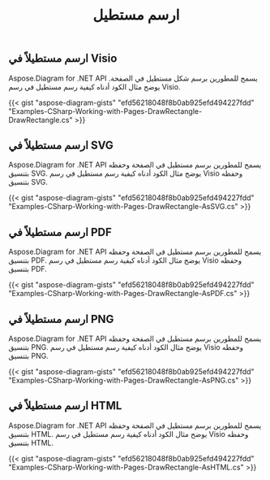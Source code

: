 ﻿---
title: ارسم مستطيل
type: docs
weight: 10
url: /ar/net/drawing/draw-rectangle
description: يشرح هذا القسم كيفية رسم مستطيل في صفحة visio باستخدام Aspose.Diagram. الدعم باستخدام C# لرسم مستطيل وحفظه بتنسيق pdf و svg و html و image و xps وتنسيقات أخرى.
---
## **ارسم مستطيلاً في Visio**
Aspose.Diagram for .NET API يسمح للمطورين برسم شكل مستطيل في الصفحة. يوضح مثال الكود أدناه كيفية رسم مستطيل في رسم Visio.

{{< gist "aspose-diagram-gists" "efd56218048f8b0ab925efd494227fdd" "Examples-CSharp-Working-with-Pages-DrawRectangle-DrawRectangle.cs" >}}

## **ارسم مستطيلاً في SVG**
Aspose.Diagram for .NET API يسمح للمطورين برسم مستطيل في الصفحة وحفظه بتنسيق SVG. يوضح مثال الكود أدناه كيفية رسم مستطيل في رسم Visio وحفظه بتنسيق SVG.

{{< gist "aspose-diagram-gists" "efd56218048f8b0ab925efd494227fdd" "Examples-CSharp-Working-with-Pages-DrawRectangle-AsSVG.cs" >}}

## **ارسم مستطيلاً في PDF**
Aspose.Diagram for .NET API يسمح للمطورين برسم مستطيل في الصفحة وحفظه بتنسيق PDF. يوضح مثال الكود أدناه كيفية رسم مستطيل في رسم Visio وحفظه بتنسيق PDF.

{{< gist "aspose-diagram-gists" "efd56218048f8b0ab925efd494227fdd" "Examples-CSharp-Working-with-Pages-DrawRectangle-AsPDF.cs" >}}

## **ارسم مستطيلاً في PNG**
Aspose.Diagram for .NET API يسمح للمطورين برسم مستطيل في الصفحة وحفظه بتنسيق PNG. يوضح مثال الكود أدناه كيفية رسم مستطيل في رسم Visio وحفظه بتنسيق PNG.

{{< gist "aspose-diagram-gists" "efd56218048f8b0ab925efd494227fdd" "Examples-CSharp-Working-with-Pages-DrawRectangle-AsPNG.cs" >}}

## **ارسم مستطيلاً في HTML**
Aspose.Diagram for .NET API يسمح للمطورين برسم مستطيل في الصفحة وحفظه بتنسيق HTML. يوضح مثال الكود أدناه كيفية رسم مستطيل في رسم Visio وحفظه بتنسيق HTML.

{{< gist "aspose-diagram-gists" "efd56218048f8b0ab925efd494227fdd" "Examples-CSharp-Working-with-Pages-DrawRectangle-AsHTML.cs" >}}
